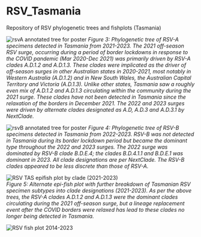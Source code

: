 # RSV_Tasmania
Repository of RSV phylogenetic trees and fishplots (Tasmania)

![rsvA annotated tree for poster](https://github.com/chrisatkinson9/RSV_Tasmania/assets/165222680/a122dad6-8ae6-4f43-88d6-5e52e936b35d)
_Figure 3: Phylogenetic tree of RSV-A specimens detected in Tasmania from 2021-2023. The 2021 off-season RSV surge, occurring during a period of border lockdowns in response to the COVID pandemic (Mar 2020-Dec 2021) was primarily driven by RSV-A clades A.D.1.2 and A.D.1.3. These clades were implicated as the driver of off-season surges in other Australian states in 2020-2021, most notably in Western Australia (A.D.1.2) and in New South Wales, the Australian Capital Territory and Victoria (A.D.1.3). Unlike other states, Tasmania saw a roughly even mix of A.D.1.2 and A.D.1.3 circulating within the community during the 2021 surge. These clades have not been detected in Tasmania since the relaxation of the borders in December 2021.  The 2022 and 2023 surges were driven by alternate clades designated as A.D, A.D.3 and A.D.3.1 by NextClade._  
 
 
 
![rsvB annotated tree for poster](https://github.com/chrisatkinson9/RSV_Tasmania/assets/165222680/f64835de-6ba9-4771-ba78-9208cf5024a7)
_Figure 4: Phylogenetic tree of RSV-B specimens detected in Tasmania from 2022-2023. RSV-B was not detected in Tasmania during its border lockdown period but became the dominant type throughout the 2022 and 2023 surges. The 2022 surge was dominated by RSV-B clade B.D.E.4; the clades B.D.4.1.1 and B.D.E.1 was dominant in 2023. All clade designations are per NextClade. The RSV-B clades appeared to be less discrete than those of RSV-A._
 
 
 
![RSV TAS epifish plot by clade (2021-2023)](https://github.com/chrisatkinson9/RSV_Tasmania/assets/165222680/e5dcec61-b4e2-4f34-baee-d95307c9744e)  
 _Figure 5: Alternate epi-fish plot with further breakdown of Tasmanian RSV specimen subtypes into clade designations (2021-2023). As per the above trees, the RSV-A clades A.D.1.2 and A.D.1.3 were the dominant clades circulating during the 2021 off-season surge, but a lineage replacement event after the COVID borders were relaxed has lead to these clades no longer being detected in Tasmania._
 
 
 
![RSV fish plot 2014-2023](https://github.com/chrisatkinson9/RSV_Tasmania/assets/165222680/40fb379c-b05a-4382-b8e1-84effa62d524)
